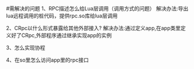 #需解决的问题
1、RPC描述怎么给Lua层调用（调用方式的问题）
解决办法:导出lua远程调用的桩代码，提供rpc.so库给lua层调用

2、CRpc以什么形式暴露给其他外部接入?
解决办法:通过定义app,在app类里定义好了CRpc,外部程序通过继承实现app的实例

3、怎么实现协程

4、在so里怎么访问app里的rpc接口

